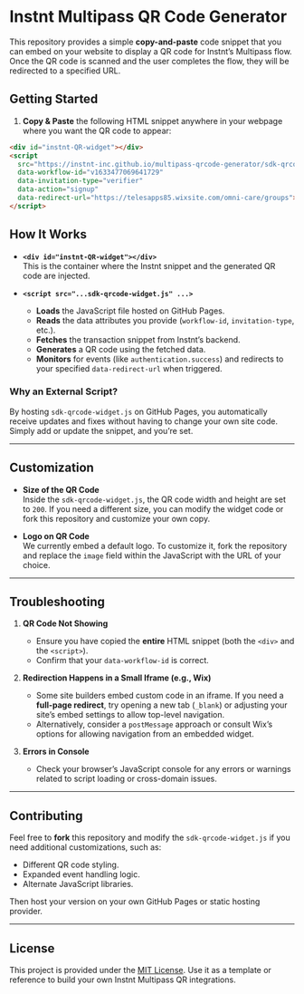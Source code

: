 # Instnt Multipass QR Code Generator

This repository provides a simple **copy-and-paste** code snippet that you can embed on your website to display a QR code for Instnt’s Multipass flow. Once the QR code is scanned and the user completes the flow, they will be redirected to a specified URL.

## Getting Started

1. **Copy & Paste** the following HTML snippet anywhere in your webpage where you want the QR code to appear:

```html
<div id="instnt-QR-widget"></div>
<script 
  src="https://instnt-inc.github.io/multipass-qrcode-generator/sdk-qrcode-widget.js"
  data-workflow-id="v1633477069641729" 
  data-invitation-type="verifier" 
  data-action="signup"
  data-redirect-url="https://telesapps85.wixsite.com/omni-care/groups">
</script>
```

## How It Works

- **`<div id="instnt-QR-widget"></div>`**  
  This is the container where the Instnt snippet and the generated QR code are injected.

- **`<script src="...sdk-qrcode-widget.js" ...>`**  
  - **Loads** the JavaScript file hosted on GitHub Pages.  
  - **Reads** the data attributes you provide (`workflow-id`, `invitation-type`, etc.).  
  - **Fetches** the transaction snippet from Instnt’s backend.  
  - **Generates** a QR code using the fetched data.  
  - **Monitors** for events (like `authentication.success`) and redirects to your specified `data-redirect-url` when triggered.

### Why an External Script?

By hosting `sdk-qrcode-widget.js` on GitHub Pages, you automatically receive updates and fixes without having to change your own site code. Simply add or update the snippet, and you’re set.

---

## Customization

- **Size of the QR Code**  
  Inside the `sdk-qrcode-widget.js`, the QR code width and height are set to `200`. If you need a different size, you can modify the widget code or fork this repository and customize your own copy.

- **Logo on QR Code**  
  We currently embed a default logo. To customize it, fork the repository and replace the `image` field within the JavaScript with the URL of your choice.

---

## Troubleshooting

1. **QR Code Not Showing**  
   - Ensure you have copied the **entire** HTML snippet (both the `<div>` and the `<script>`).
   - Confirm that your `data-workflow-id` is correct.

2. **Redirection Happens in a Small Iframe (e.g., Wix)**  
   - Some site builders embed custom code in an iframe. If you need a **full-page redirect**, try opening a new tab (`_blank`) or adjusting your site’s embed settings to allow top-level navigation.  
   - Alternatively, consider a `postMessage` approach or consult Wix’s options for allowing navigation from an embedded widget.

3. **Errors in Console**  
   - Check your browser’s JavaScript console for any errors or warnings related to script loading or cross-domain issues.

---

## Contributing

Feel free to **fork** this repository and modify the `sdk-qrcode-widget.js` if you need additional customizations, such as:

- Different QR code styling.
- Expanded event handling logic.
- Alternate JavaScript libraries.

Then host your version on your own GitHub Pages or static hosting provider.

---

## License

This project is provided under the [MIT License](LICENSE). Use it as a template or reference to build your own Instnt Multipass QR integrations.


